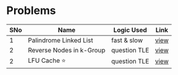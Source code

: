 # Problems

SNo | Name | Logic Used | Link |
----|------|------------|------|
1 | Palindrome Linked List | fast & slow | [view](%239_Palindrome_Linked_List.cpp)
2 | Reverse Nodes in k-Group | question TLE | [view](%2310_Reverse_Nodes_in_k-Group.cpp)
2 | LFU Cache ⭐ | question TLE | [view](%2314_LFU_Cache.cpp)
